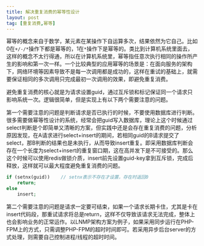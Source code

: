 ```yaml
---
title: 解决重复消费的幂等性设计
layout: post
tag: [重复消费,幂等]
---
```


幂等的概念来自于数学，某元素在某操作下自运算多次，结果依然为它自己。比如0在`+/-/*`操作下都是幂等的，1在`*`操作下是幂等的。类比到计算机系统里面去，这样的概念不太行得通，所以在计算机系统里，幂等指任意次执行相同的操作所产生的影响和第一次一样。一个比较典型的应用幂等的场景是：在面向服务的架构下，网络环境等因素导致不是每一次调用都是成功的，这样在重试的基础上，就需要保证相同的多次调用只完成最初一次调用的效果，即避免重复消费。

避免重复消费的核心就是为请求设置guid，通过互斥锁和标记保证同一个请求只影响系统一次。逻辑很简单，但是实现上有以下两个需要注意的问题。

第一个需要注意的问题是判断请求是否已执行的时候，不要使用数据库进行判断。很多需要做幂等性设计的系统，经常会把guid写入数据库，理论上这个时候通过select判断是个即简单又清晰的方案，但实践中还是会存在重复消费的问题，分析原因发现，在A请求进行select+insert的期间，若相同guid的B请求提交了select，那B判断的结果也是未执行，从而导致insert重复。即采用数据库判断会存在一个长度为select+insert的重复窗口期，这在高并发下是不可接受的。那么这个时候可以使用redis做锁介质，insert前先设置guid-key拿到互斥锁，完成后释放，这样就可以最大程度避免重复消费的问题。

```php
if (setnx(guid))    // setnx表示不存在才设置，存在时返回0
    return;
else
    insert;
```

第二个需要注意的问题是请求一定要可结束，如果一个请求长期卡住，尤其是卡在insert代码段，那重试请求将总是return，这样不仅导致该请求无法完成，整体上也会影响业务的正常运作。以LNMP架构方案为例子，如果采用同步运行在PHP-FPM上的方式，只需调整PHP-FPM的超时时间即可。若采用异步后台server的方式处理，则需要自己控制进程/线程的超时时间。

